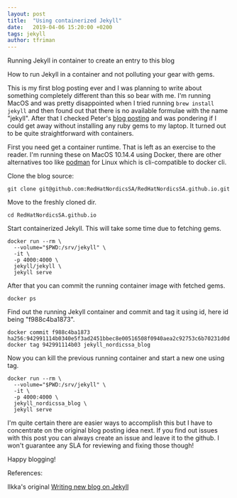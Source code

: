 ```yaml
---
layout: post
title:  "Using containerized Jekyll"
date:   2019-04-06 15:20:00 +0200
tags: jekyll
author: tfriman
---
```


<p><banner_h>Running Jekyll in container to create an entry to this blog</banner_h></p>
How to run Jekyll in a container and not polluting your gear with gems.

This is my first blog posting ever and I was planning to write about
something completely different than this so bear with me. I'm running
MacOS and was pretty disappointed when I tried running ```brew install
jekyll``` and then found out that there is no available formulae with
the name "jekyll". After that I checked Peter's [blog
posting](./install-jekyll-on-rhel) and was pondering if I could get
away without installing any ruby gems to my laptop. It turned out to
be quite straightforward with containers.

First you need get a container runtime. That is left as an exercise to
the reader. I'm running these on MacOS 10.14.4 using Docker, there are
other alternatives too like [podman](https://podman.io) for Linux
which is cli-compatible to docker cli.

Clone the blog source:

```
git clone git@github.com:RedHatNordicsSA/RedHatNordicsSA.github.io.git
```

Move to the freshly cloned dir.

```
cd RedHatNordicsSA.github.io
```

Start containerized Jekyll. This will take some time due to fetching gems.

```
docker run --rm \
  --volume="$PWD:/srv/jekyll" \
  -it \
  -p 4000:4000 \
  jekyll/jekyll \
  jekyll serve
```

After that you can commit the running container image with fetched gems.

```
docker ps
```

Find out the running Jekyll container and commit and tag it using id,
here id being "f988c4ba1873".

```
docker commit f988c4ba1873
ha256:942991114b0340e5f3ad2451bbec8e00516508f0940aea2c92753c6b70231d0d
docker tag 942991114b03 jekyll_nordicssa_blog
```

Now you can kill the previous running container and start a new one using tag.

```
docker run --rm \
  --volume="$PWD:/srv/jekyll" \
  -it \
  -p 4000:4000 \
  jekyll_nordicssa_blog \
  jekyll serve
```

I'm quite certain there are easier ways to accomplish this but I have
to concentrate on the original blog posting idea next. If you find out
issues with this post you can always create an issue and leave it to
the github. I won't guarantee any SLA for reviewing and fixing those
though!

Happy blogging!

References:

Ilkka's original [Writing new blog on Jekyll](./new-post)
